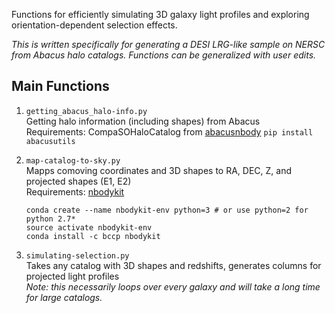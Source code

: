 Functions for efficiently simulating 3D galaxy light profiles and exploring orientation-dependent selection effects.

*This is written specifically for generating a DESI LRG-like sample on NERSC from Abacus halo catalogs. Functions can be generalized with user edits.*


## Main Functions

1. `getting_abacus_halo-info.py`\
    Getting halo information (including shapes) from Abacus\
    Requirements: 
    CompaSOHaloCatalog from [abacusnbody](https://abacusutils.readthedocs.io/en/latest/compaso.html) `pip install abacusutils`

2. `map-catalog-to-sky.py`\
    Mapps comoving coordinates and 3D shapes to RA, DEC, Z, and projected shapes (E1, E2)\
    Requirements: [nbodykit](https://nbodykit.readthedocs.io/en/latest/getting-started/install.html)
    ```
    conda create --name nbodykit-env python=3 # or use python=2 for python 2.7*
    source activate nbodykit-env
    conda install -c bccp nbodykit
    ```

3. `simulating-selection.py`\
    Takes any catalog with 3D shapes and redshifts, generates columns for projected light profiles\
    *Note: this necessarily loops over every galaxy and will take a long time for large catalogs.*